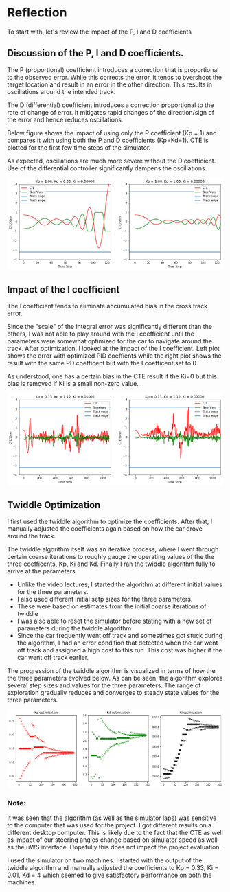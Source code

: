 # Reflection

To start with, let's review the impact of the P, I and D coefficients

## Discussion of the P, I and D coefficients.
The P (proportional) coefficient introduces a correction that is proportional to the observed error. While this corrects the error, 
it tends to overshoot the target location and result in an error in the other direction. This results in oscillations around the intended track. 

The D (differential) coefficient introduces a correction proportional to the rate of change of error. It mitigates rapid changes of the direction/sign of the error and hence reduces oscillations. 

Below figure shows the impact of using only the P coefficient (Kp = 1) and compares it with using both the P and D coefficients (Kp=Kd=1). CTE is plotted for the first few time steps of the simulator. 

As expected, oscillations are much more severe without the D coefficient. Use of the differential controller significantly dampens the oscillations.

![png](output_5_2.png)


## Impact of the I coefficient

The I coefficient tends to eliminate accumulated bias in the cross track error.

Since the "scale" of the integral error was significantly different than the others, I was not able to play around with the I coefficient until the parameters were somewhat optimized for the car to navigate around the track. After optimization, I looked at the impact of the I coefficient. Left plot shows the error with optimized PID coeffients while the right plot shows the result with the same PD coefficent but with the I coefficent set to 0.

As understood, one has a certain bias in the CTE result if the Ki=0 but this bias is removed if Ki is a small non-zero value.

![png](output_7_2.png)


## Twiddle Optimization

I first used the twiddle algorithm to optimize the coefficients. After that, I manually adjusted the coefficients again based on 
how the car drove around the track.

The twiddle algorithm itself was an iterative process, where I went through certain coarse iterations to roughly gauge the operating values of the the three coefficents, Kp, Ki and Kd. Finally I ran the twiddle algorithm fully to arrive at the parameters.
* Unlike the video lectures, I started the algorithm at different initial values for the three parameters.
* I also used different initial setp sizes for the three parameters. 
 * These were based on estimates from the initial coarse iterations of twiddle
* I was also able to reset the simulator before stating with a new set of parameters during the twiddle algorithm
* Since the car frequently went off track and somestimes got stuck during the algorithm, I had an error condition that detected when the car went off track and assigned a high cost to this run. This cost was higher if the car went off track earlier.

The progression of the twiddle algorithm is visualized in terms of how the the three parameters evolved below. As can be seen, the
algorithm explores several step sizes and values for the three parameters. The range of exploration gradually reduces and converges to steady state values for the three parameters.

![png](output_9_2.png)

### Note:
It was seen that the algorithm (as well as the simulator laps) was sensitive to the computer that was used for the project. I got different results on a different desktop computer. This is likely due to the fact that the CTE as well as impact of our steering angles change based on simulator speed as well as the uWS interface. Hopefully this does not impact the project evaluation.

I used the simulator on two machines. I started with the output of the twiddle algorithm and manually adjusted the coefficients
to Kp = 0.33, Ki = 0.01, Kd = 4 which seemed to give satisfactory performance on both the machines.






